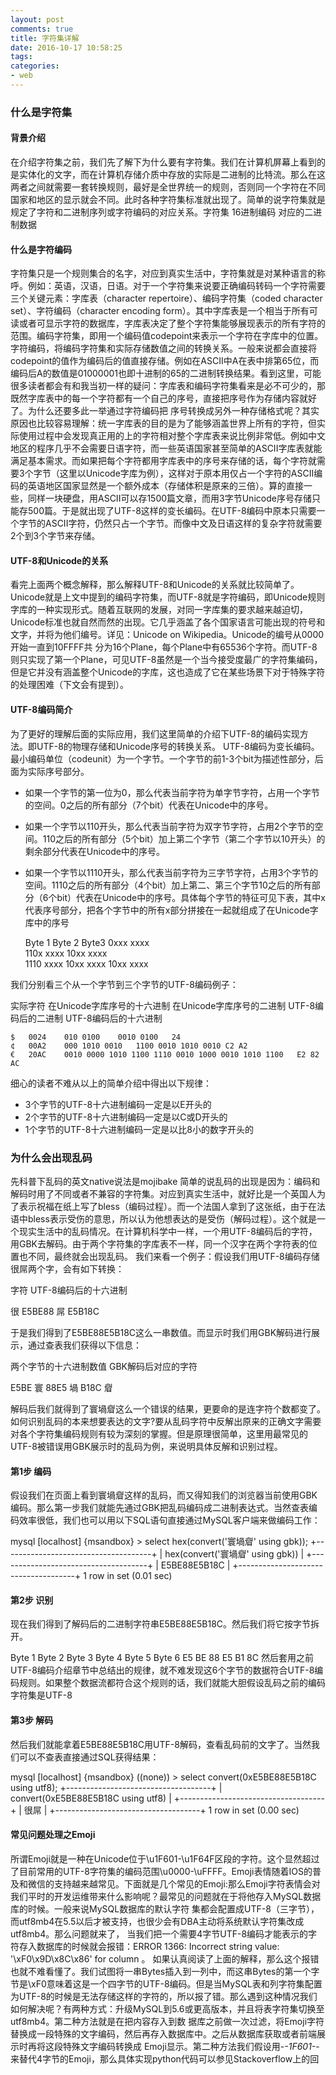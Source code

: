 ```yaml
---
layout: post
comments: true
title: 字符集详解
date: 2016-10-17 10:58:25
tags:
categories:
- web
---
```


### 什么是字符集

#### 背景介绍
在介绍字符集之前，我们先了解下为什么要有字符集。我们在计算机屏幕上看到的是实体化的文字，而在计算机存储介质中存放的实际是二进制的比特流。那么在这两者之间就需要一套转换规则，最好是全世界统一的规则，否则同一个字符在不同国家和地区的显示就会不同。此时各种字符集标准就出现了。简单的说字符集就是规定了字符和二进制序列或字符编码的对应关系。字符集	16进制编码	对应的二进制数据

<!-- more -->

#### 什么是字符编码

字符集只是一个规则集合的名字，对应到真实生活中，字符集就是对某种语言的称呼。例如：英语，汉语，日语。对于一个字符集来说要正确编码转码一个字符需要三个关键元素：字库表（character repertoire）、编码字符集（coded character  set）、字符编码（character encoding  form）。其中字库表是一个相当于所有可读或者可显示字符的数据库，字库表决定了整个字符集能够展现表示的所有字符的范围。编码字符集，即用一个编码值codepoint来表示一个字符在字库中的位置。字符编码，将编码字符集和实际存储数值之间的转换关系。一般来说都会直接将codepoint的值作为编码后的值直接存储。例如在ASCII中A在表中排第65位，而编码后A的数值是01000001也即十进制的65的二进制转换结果。看到这里，可能很多读者都会有和我当初一样的疑问：字库表和编码字符集看来是必不可少的，那既然字库表中的每一个字符都有一个自己的序号，直接把序号作为存储内容就好了。为什么还要多此一举通过字符编码把 序号转换成另外一种存储格式呢？其实原因也比较容易理解：统一字库表的目的是为了能够涵盖世界上所有的字符，但实际使用过程中会发现真正用的上的字符相对整个字库表来说比例非常低。例如中文地区的程序几乎不会需要日语字符，而一些英语国家甚至简单的ASCII字库表就能满足基本需求。而如果把每个字符都用字库表中的序号来存储的话，每个字符就需要3个字节（这里以Unicode字库为例），这样对于原本用仅占一个字符的ASCII编码的英语地区国家显然是一个额外成本（存储体积是原来的三倍）。算的直接一些，同样一块硬盘，用ASCII可以存1500篇文章，而用3字节Unicode序号存储只能存500篇。于是就出现了UTF-8这样的变长编码。在UTF-8编码中原本只需要一个字节的ASCII字符，仍然只占一个字节。而像中文及日语这样的复杂字符就需要2个到3个字节来存储。

#### UTF-8和Unicode的关系

看完上面两个概念解释，那么解释UTF-8和Unicode的关系就比较简单了。Unicode就是上文中提到的编码字符集，而UTF-8就是字符编码，即Unicode规则字库的一种实现形式。随着互联网的发展，对同一字库集的要求越来越迫切，Unicode标准也就自然而然的出现。它几乎涵盖了各个国家语言可能出现的符号和文字，并将为他们编号。详见：Unicode on Wikipedia。Unicode的编号从0000开始一直到10FFFF共 分为16个Plane，每个Plane中有65536个字符。而UTF-8则只实现了第一个Plane，可见UTF-8虽然是一个当今接受度最广的字符集编码，但是它并没有涵盖整个Unicode的字库，这也造成了它在某些场景下对于特殊字符的处理困难（下文会有提到）。

#### UTF-8编码简介

为了更好的理解后面的实际应用，我们这里简单的介绍下UTF-8的编码实现方法。即UTF-8的物理存储和Unicode序号的转换关系。
UTF-8编码为变长编码。最小编码单位（codeunit）为一个字节。一个字节的前1-3个bit为描述性部分，后面为实际序号部分。

 - 如果一个字节的第一位为0，那么代表当前字符为单字节字符，占用一个字节的空间。0之后的所有部分（7个bit）代表在Unicode中的序号。
 
- 如果一个字节以110开头，那么代表当前字符为双字节字符，占用2个字节的空间。110之后的所有部分（5个bit）加上第二个字节（第二个字节以10开头）的剩余部分代表在Unicode中的序号。

 - 如果一个字节以1110开头，那么代表当前字符为三字节字符，占用3个字节的空间。1110之后的所有部分（4个bit）加上第二、第三个字节10之后的所有部分（6个bit）代表在Unicode中的序号。具体每个字节的特征可见下表，其中x代表序号部分，把各个字节中的所有x部分拼接在一起就组成了在Unicode字库中的序号

    Byte 1	Byte 2	Byte3
    0xxx xxxx	
    110x xxxx	10xx xxxx	
    1110 xxxx	10xx xxxx	10xx xxxx

我们分别看三个从一个字节到三个字节的UTF-8编码例子：

实际字符	在Unicode字库序号的十六进制	在Unicode字库序号的二进制	UTF-8编码后的二进制	UTF-8编码后的十六进制

    $	0024	010 0100	0010 0100	24
    ¢	00A2	000 1010 0010	1100 0010 1010 0010	C2 A2
    €	20AC	0010 0000 1010 1100	1110 0010 1000 0010 1010 1100	E2 82 AC

细心的读者不难从以上的简单介绍中得出以下规律：

 - 3个字节的UTF-8十六进制编码一定是以E开头的
 - 2个字节的UTF-8十六进制编码一定是以C或D开头的
 - 1个字节的UTF-8十六进制编码一定是以比8小的数字开头的

### 为什么会出现乱码

先科普下乱码的英文native说法是mojibake
简单的说乱码的出现是因为：编码和解码时用了不同或者不兼容的字符集。对应到真实生活中，就好比是一个英国人为了表示祝福在纸上写了bless（编码过程）。而一个法国人拿到了这张纸，由于在法语中bless表示受伤的意思，所以认为他想表达的是受伤（解码过程）。这个就是一个现实生活中的乱码情况。在计算机科学中一样，一个用UTF-8编码后的字符，用GBK去解码。由于两个字符集的字库表不一样，同一个汉字在两个字符表的位置也不同，最终就会出现乱码。
我们来看一个例子：假设我们用UTF-8编码存储很屌两个字，会有如下转换：

字符	UTF-8编码后的十六进制

很	E5BE88
屌	E5B18C

于是我们得到了E5BE88E5B18C这么一串数值。而显示时我们用GBK解码进行展示，通过查表我们获得以下信息：

两个字节的十六进制数值	GBK解码后对应的字符

E5BE	寰
88E5	堝
B18C	睂

解码后我们就得到了寰堝睂这么一个错误的结果，更要命的是连字符个数都变了。如何识别乱码的本来想要表达的文字?要从乱码字符中反解出原来的正确文字需要对各个字符集编码规则有较为深刻的掌握。但是原理很简单，这里用最常见的UTF-8被错误用GBK展示时的乱码为例，来说明具体反解和识别过程。

#### 第1步 编码

假设我们在页面上看到寰堝睂这样的乱码，而又得知我们的浏览器当前使用GBK编码。那么第一步我们就能先通过GBK把乱码编码成二进制表达式。当然查表编码效率很低，我们也可以用以下SQL语句直接通过MySQL客户端来做编码工作：

mysql [localhost] {msandbox} > select hex(convert('寰堝睂' using gbk)); +-------------------------------------+ | hex(convert('寰堝睂' using gbk))    | +-------------------------------------+ | E5BE88E5B18C                        | +-------------------------------------+ 1 row in set (0.01 sec)

#### 第2步 识别

现在我们得到了解码后的二进制字符串E5BE88E5B18C。然后我们将它按字节拆开。

Byte 1	Byte 2	Byte 3	Byte 4	Byte 5	Byte 6
E5	BE	88	E5	B1	8C
然后套用之前UTF-8编码介绍章节中总结出的规律，就不难发现这6个字节的数据符合UTF-8编码规则。如果整个数据流都符合这个规则的话，我们就能大胆假设乱码之前的编码字符集是UTF-8

#### 第3步 解码

然后我们就能拿着E5BE88E5B18C用UTF-8解码，查看乱码前的文字了。当然我们可以不查表直接通过SQL获得结果：

mysql [localhost] {msandbox} ((none)) > select convert(0xE5BE88E5B18C using utf8); +------------------------------------+ | convert(0xE5BE88E5B18C using utf8) | +------------------------------------+ | 很屌                               | +------------------------------------+ 1 row in set (0.00 sec)

#### 常见问题处理之Emoji

所谓Emoji就是一种在Unicode位于\u1F601-\u1F64F区段的字符。这个显然超过了目前常用的UTF-8字符集的编码范围\u0000-\uFFFF。Emoji表情随着IOS的普及和微信的支持越来越常见。下面就是几个常见的Emoji:那么Emoji字符表情会对我们平时的开发运维带来什么影响呢？最常见的问题就在于将他存入MySQL数据库的时候。一般来说MySQL数据库的默认字符 集都会配置成UTF-8（三字节），而utf8mb4在5.5以后才被支持，也很少会有DBA主动将系统默认字符集改成utf8mb4。那么问题就来了， 当我们把一个需要4字节UTF-8编码才能表示的字符存入数据库的时候就会报错：ERROR 1366: Incorrect string value: '\xF0\x9D\x8C\x86' for column 。 如果认真阅读了上面的解释，那么这个报错也就不难看懂了。我们试图将一串Bytes插入到一列中，而这串Bytes的第一个字节是\xF0意味着这是一个四字节的UTF-8编码。但是当MySQL表和列字符集配置为UTF-8的时候是无法存储这样的字符的，所以报了错。那么遇到这种情况我们如何解决呢？有两种方式：升级MySQL到5.6或更高版本，并且将表字符集切换至utf8mb4。第二种方法就是在把内容存入到数 据库之前做一次过滤，将Emoji字符替换成一段特殊的文字编码，然后再存入数据库中。之后从数据库获取或者前端展示时再将这段特殊文字编码转换成 Emoji显示。第二种方法我们假设用-*-1F601-*-来替代4字节的Emoji，那么具体实现python代码可以参见Stackoverflow上的回

                        
                    
                    
                    